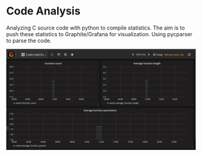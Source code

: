 # Code Analysis
Analyzing C source code with python to compile statistics.
The aim is to push these statistics to Graphite/Grafana for visualization.
Using pycparser to parse the code.

![Grafana dashboard screenshot](docs/Grafana.png)

